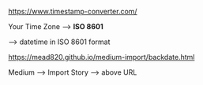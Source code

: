 https://www.timestamp-converter.com/

Your Time Zone --> **ISO 8601**

<head><meta> --> datetime in ISO 8601 format

  
https://mead820.github.io/medium-import/backdate.html

Medium --> Import Story --> above URL
